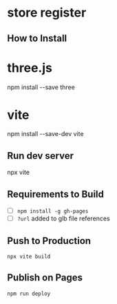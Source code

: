 # store register

## How to Install

# three.js
npm install --save three

# vite
npm install --save-dev vite

## Run dev server

npx vite

## Requirements to Build

- [ ] `npm install -g gh-pages`
- [ ] `?url` added to glb file references

## Push to Production

`npx vite build`


## Publish on Pages

`npm run deploy`

